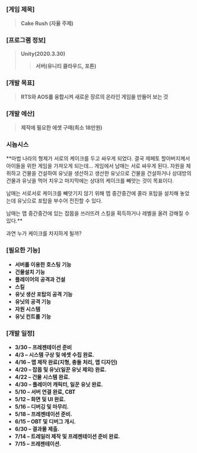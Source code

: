 ### [게임 제목] ###
> **Cake Rush (자율 주제)**

### [프로그램 정보] ###
> **Unity(2020.3.30)**
>> **서버(유니티 클라우드, 포톤)**

### [개발 목표] ###
> **RTS와 AOS를 융합시켜 새로운 장르의 온라인 게임을 만들어 보는 것**
> 
### [개발 에산] ###
> **제작에 필요한 에셋 구매(최소 18만원)**

### 시놉시스 ###
**마법 나라의 형제가 서로의 케이크를 두고 싸우게 되었다.
결국 제페토 할아버지께서 아이들을 위한 게임을 가져오게 되는데...
게임에서 남매는 서로 싸우게 된다.
자원을 체취하고 건물을 건설하여 유닛을 생산하고 생산한 유닛으로 건물을 건설하거나 상대방의 건물과 유닛을 먹어 치우고 마지막에는 상대의 케이크를 빼앗는 것이 목표이다.

남매는 서로서로 케이크를 빼앗기지 않기 위해 맵 중간중간에 콜라 포탑을 설치해 놓았는데 유닛으로 포탑을 부수어 전진할 수 있다.

남매는 맵 중간중간에 있는 잡몹을 쓰러뜨려 스킬을 획득하거나 레벨을 올려 강해질 수 있다.**

과연 누가 케이크를 차지하게 될까?
### [필요한 기능] ###
* **서버를 이용한 호스팅 기능**
* **건물설치 기능**
* **플레이어의 공격과 건설**
* **스킬**
* **유닛 생산 포탑의 공격 기능**
* **유닛의 공격 기능**
* **자원 시스템**
* **유닛 컨트롤 기능**

### [개발 일정] ###
* **3/30 – 프레젠테이션 준비**
* **4/3 – 시스템 구상 및 에셋 수집 완료.**
* **4/16 – 맵 제작 완료(지형, 충돌 처리, 맵 디자인)** 
* **4/20 – 잡몹 및 유닛(일꾼 유닛 제외) 완료.**
* **4/22 – 건물 시스템 완료.**
* **4/30 – 플레이어 캐릭터, 일꾼 유닛 완료.**
* **5/10 – 서버 연결 완료, CBT**
* **5/12 – 화면 및 UI 완료.**
* **5/16 – 디버깅 및 마무리.**
* **5/18 – 프레젠테이션 준비.**
* **6/15 – OBT 및 디버그 개시.**
* **6/30 – 결과물 제출.**
* **7/14 – 트레일러 제작 및 프레젠테이션 준비 완료.**  
* **7/15 – 프레젠테이션.**




